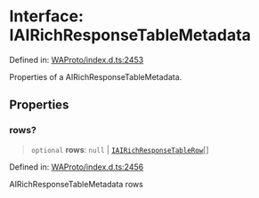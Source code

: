 # Interface: IAIRichResponseTableMetadata

Defined in: [WAProto/index.d.ts:2453](https://github.com/Fokusdotid/Baileys/blob/49e815e65b8f4aea31725e09dcf4815734557e39/WAProto/index.d.ts#L2453)

Properties of a AIRichResponseTableMetadata.

## Properties

### rows?

> `optional` **rows**: `null` \| [`IAIRichResponseTableRow`](../namespaces/AIRichResponseTableMetadata/interfaces/IAIRichResponseTableRow.md)[]

Defined in: [WAProto/index.d.ts:2456](https://github.com/Fokusdotid/Baileys/blob/49e815e65b8f4aea31725e09dcf4815734557e39/WAProto/index.d.ts#L2456)

AIRichResponseTableMetadata rows
